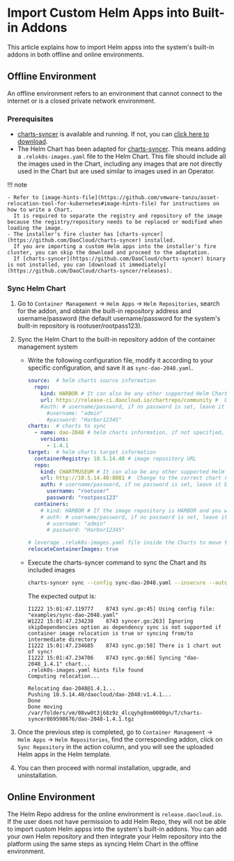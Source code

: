 # Import Custom Helm Apps into Built-in Addons

This article explains how to import Helm appss into the system's built-in addons in both offline and online environments.

## Offline Environment

An offline environment refers to an environment that cannot connect to the internet or is a closed private network environment.

### Prerequisites

- [charts-syncer](https://github.com/DaoCloud/charts-syncer) is available and running.
  If not, you can [click here to download](https://github.com/DaoCloud/charts-syncer/releases).
- The Helm Chart has been adapted for [charts-syncer](https://github.com/DaoCloud/charts-syncer).
  This means adding a `.relok8s-images.yaml` file to the Helm Chart. This file should include all the images used in the Chart,
  including any images that are not directly used in the Chart but are used similar to images used in an Operator.

!!! note

    - Refer to [image-hints-file](https://github.com/vmware-tanzu/asset-relocation-tool-for-kubernetes#image-hints-file) for instructions on how to write a Chart.
      It is required to separate the registry and repository of the image because the registry/repository needs to be replaced or modified when loading the image.
    - The installer's fire cluster has [charts-syncer](https://github.com/DaoCloud/charts-syncer) installed.
      If you are importing a custom Helm apps into the installer's fire cluster, you can skip the download and proceed to the adaptation.
      If [charts-syncer](https://github.com/DaoCloud/charts-syncer) binary is not installed, you can [download it immediately](https://github.com/DaoCloud/charts-syncer/releases).

### Sync Helm Chart

1. Go to `Container Management` -> `Helm Apps` -> `Helm Repositories`, search for the addon, and obtain the built-in repository address and username/password (the default username/password for the system's built-in repository is rootuser/rootpass123).


1. Sync the Helm Chart to the built-in repository addon of the container management system

    * Write the following configuration file, modify it according to your specific configuration, and save it as `sync-dao-2048.yaml`.

        ```yaml
        source:  # helm charts source information
          repo:
            kind: HARBOR # It can also be any other supported Helm Chart repository type, such as CHARTMUSEUM
            url: https://release-ci.daocloud.io/chartrepo/community #  Change to the chart repo URL
            #auth: # username/password, if no password is set, leave it blank
              #username: "admin"
              #password: "Harbor12345"
        charts:  # charts to sync
          - name: dao-2048 # helm charts information, if not specified, sync all charts in the source helm repo
            versions:
              - 1.4.1
        target:  # helm charts target information
          containerRegistry: 10.5.14.40 # image repository URL
          repo:
            kind: CHARTMUSEUM # It can also be any other supported Helm Chart repository type, such as HARBOR
            url: http://10.5.14.40:8081 #  Change to the correct chart repo URL, you can verify the address by using helm repo add $HELM-REPO
            auth: # username/password, if no password is set, leave it blank
              username: "rootuser"
              password: "rootpass123"
          containers:
            # kind: HARBOR # If the image repository is HARBOR and you want charts-syncer to automatically create an image repository, fill in this field
            # auth: # username/password, if no password is set, leave it blank
              # username: "admin"
              # password: "Harbor12345"
 
        # leverage .relok8s-images.yaml file inside the Charts to move the container images too
        relocateContainerImages: true
        ```

    * Execute the charts-syncer command to sync the Chart and its included images

        ```sh
        charts-syncer sync --config sync-dao-2048.yaml --insecure --auto-create-repository
        ```

        The expected output is:

        ```console
        I1222 15:01:47.119777    8743 sync.go:45] Using config file: "examples/sync-dao-2048.yaml"
        W1222 15:01:47.234238    8743 syncer.go:263] Ignoring skipDependencies option as dependency sync is not supported if container image relocation is true or syncing from/to intermediate directory
        I1222 15:01:47.234685    8743 sync.go:58] There is 1 chart out of sync!
        I1222 15:01:47.234706    8743 sync.go:66] Syncing "dao-2048_1.4.1" chart...
        .relok8s-images.yaml hints file found
        Computing relocation...
 
        Relocating dao-2048@1.4.1...
        Pushing 10.5.14.40/daocloud/dao-2048:v1.4.1...
        Done
        Done moving /var/folders/vm/08vw0t3j68z9z_4lcqyhg8nm0000gn/T/charts-syncer869598676/dao-2048-1.4.1.tgz
        ```

1. Once the previous step is completed, go to `Container Management` -> `Helm Apps` -> `Helm Repositories`, find the corresponding addon,
   click on `Sync Repository` in the action column, and you will see the uploaded Helm apps in the Helm template.

1. You can then proceed with normal installation, upgrade, and uninstallation.



## Online Environment

The Helm Repo address for the online environment is `release.daocloud.io`.
If the user does not have permission to add Helm Repo, they will not be able to import custom Helm appss into the system's built-in addons.
You can add your own Helm repository and then integrate your Helm repository into the platform using the same steps as syncing Helm Chart in the offline environment.

